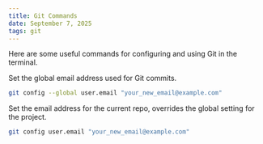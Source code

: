 ```yaml
---
title: Git Commands
date: September 7, 2025
tags: git
---
```


Here are some useful commands for configuring and using Git in the terminal.

Set the global email address used for Git commits.

```bash
git config --global user.email "your_new_email@example.com"
```

Set the email address for the current repo, overrides the global setting for the project.

```bash
git config user.email "your_new_email@example.com"
```

